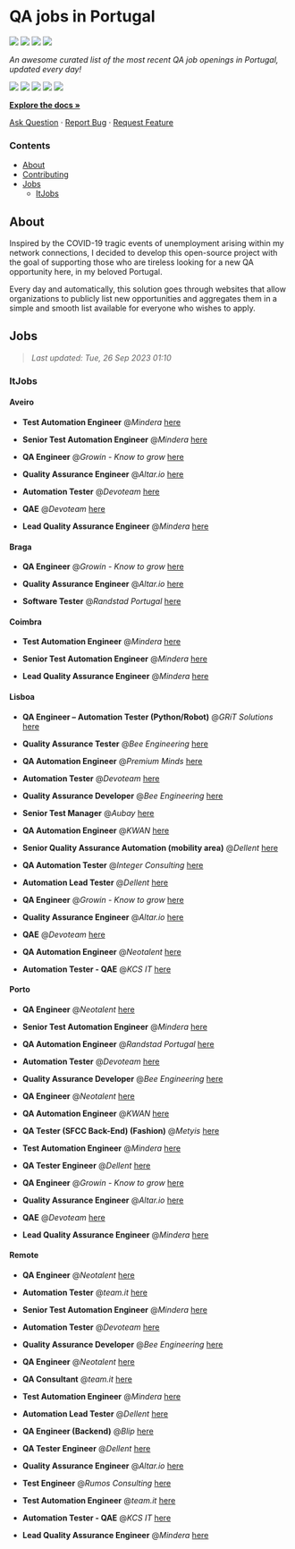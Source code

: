 QA jobs in Portugal
========================

![](https://img.shields.io/static/v1?label=%F0%9F%8C%9F&message=If%20Useful&color=BC4E99)
[![](https://img.shields.io/github/stars/sergiomartins8/qa-jobs-in-portugal)](https://github.com/sergiomartins8/qa-jobs-in-portugal/stargazers)
[![](https://img.shields.io/github/forks/sergiomartins8/qa-jobs-in-portugal)](https://github.com/sergiomartins8/qa-jobs-in-portugal/network/members)
[![](https://img.shields.io/badge/-sergiomartins8-blue?logo=Linkedin&logoColor=white)](https://www.linkedin.com/in/sergiomartins8/)

_An awesome curated list of the most recent QA job openings in Portugal, updated every day!_

[![](https://img.shields.io/github/v/release/sergiomartins8/qa-jobs-in-portugal)](https://github.com/sergiomartins8/qa-jobs-in-portugal/releases)
[![](https://github.com/sergiomartins8/qa-jobs-in-portugal/workflows/release/badge.svg)](https://github.com/sergiomartins8/qa-jobs-in-portugal/actions?query=workflow%3Arelease)
[![](https://img.shields.io/github/issues/sergiomartins8/qa-jobs-in-portugal)](https://github.com/sergiomartins8/qa-jobs-in-portugal/issues)
[![](https://img.shields.io/github/contributors/sergiomartins8/qa-jobs-in-portugal)](https://github.com/sergiomartins8/qa-jobs-in-portugal/graphs/contributors)
[![](https://img.shields.io/github/license/sergiomartins8/qa-jobs-in-portugal)](https://github.com/sergiomartins8/qa-jobs-in-portugal/blob/master/LICENSE)

**[Explore the docs »](https://github.com/sergiomartins8/qa-jobs-in-portugal/blob/master/docs/DOCUMENTATION.md)**

[Ask Question](https://github.com/sergiomartins8/qa-jobs-in-portugal/issues) 
·
[Report Bug](https://github.com/sergiomartins8/qa-jobs-in-portugal/issues)
·
[Request Feature](https://github.com/sergiomartins8/qa-jobs-in-portugal/issues)

### Contents
* [About](#about)
* [Contributing](https://github.com/sergiomartins8/qa-jobs-in-portugal/blob/master/docs/CONTRIBUTING.md)
* [Jobs](#jobs)
  * [ItJobs](#itjobs)

## About
Inspired by the COVID-19 tragic events of unemployment arising within my network connections, I decided to develop this open-source project with the goal of supporting those who are tireless looking for a new QA opportunity here, in my beloved Portugal.

Every day and automatically, this solution goes through websites that allow organizations to publicly list new opportunities and aggregates them in a simple and smooth list available for everyone who wishes to apply.

Jobs
---------

> _Last updated: Tue, 26 Sep 2023 01:10_

### ItJobs

#### Aveiro

- **Test Automation Engineer** @_Mindera_ [here](https://www.itjobs.pt/oferta/469141/test-automation-engineer)


- **Senior Test Automation Engineer** @_Mindera_ [here](https://www.itjobs.pt/oferta/470182/senior-test-automation-engineer)


- **QA Engineer** @_Growin - Know to grow_ [here](https://www.itjobs.pt/oferta/470249/qa-engineer)


- **Quality Assurance Engineer** @_Altar.io_ [here](https://www.itjobs.pt/oferta/469924/quality-assurance-engineer)


- **Automation Tester** @_Devoteam_ [here](https://www.itjobs.pt/oferta/468484/automation-tester)


- **QAE** @_Devoteam_ [here](https://www.itjobs.pt/oferta/469093/qae)


- **Lead Quality Assurance Engineer** @_Mindera_ [here](https://www.itjobs.pt/oferta/470180/lead-quality-assurance-engineer)

#### Braga

- **QA Engineer** @_Growin - Know to grow_ [here](https://www.itjobs.pt/oferta/470249/qa-engineer)


- **Quality Assurance Engineer** @_Altar.io_ [here](https://www.itjobs.pt/oferta/469924/quality-assurance-engineer)


- **Software Tester** @_Randstad Portugal_ [here](https://www.itjobs.pt/oferta/469699/software-tester)

#### Coimbra

- **Test Automation Engineer** @_Mindera_ [here](https://www.itjobs.pt/oferta/469141/test-automation-engineer)


- **Senior Test Automation Engineer** @_Mindera_ [here](https://www.itjobs.pt/oferta/470182/senior-test-automation-engineer)


- **Lead Quality Assurance Engineer** @_Mindera_ [here](https://www.itjobs.pt/oferta/470180/lead-quality-assurance-engineer)

#### Lisboa

- **QA Engineer – Automation Tester (Python/Robot)** @_GRiT Solutions_ [here](https://www.itjobs.pt/oferta/469526/qa-engineer-automation-tester-python-robot)


- **Quality Assurance Tester** @_Bee Engineering_ [here](https://www.itjobs.pt/oferta/468712/quality-assurance-tester)


- **QA Automation Engineer** @_Premium Minds_ [here](https://www.itjobs.pt/oferta/469886/qa-automation-enginee)


- **Automation Tester** @_Devoteam_ [here](https://www.itjobs.pt/oferta/468484/automation-tester)


- **Quality Assurance Developer** @_Bee Engineering_ [here](https://www.itjobs.pt/oferta/467457/quality-assurance-developer)


- **Senior Test Manager** @_Aubay_ [here](https://www.itjobs.pt/oferta/470131/senior-test-manager)


- **QA Automation Engineer** @_KWAN_ [here](https://www.itjobs.pt/oferta/469614/qa-automation-engineer)


- **Senior Quality Assurance Automation (mobility area)** @_Dellent_ [here](https://www.itjobs.pt/oferta/468175/senior-quality-assurance-automation-mobility-area)


- **QA Automation Tester** @_Integer Consulting_ [here](https://www.itjobs.pt/oferta/469232/qa-automation-tester)


- **Automation Lead Tester** @_Dellent_ [here](https://www.itjobs.pt/oferta/469718/automation-lead-tester)


- **QA Engineer** @_Growin - Know to grow_ [here](https://www.itjobs.pt/oferta/470249/qa-engineer)


- **Quality Assurance Engineer** @_Altar.io_ [here](https://www.itjobs.pt/oferta/469924/quality-assurance-engineer)


- **QAE** @_Devoteam_ [here](https://www.itjobs.pt/oferta/469093/qae)


- **QA Automation Engineer** @_Neotalent_ [here](https://www.itjobs.pt/oferta/468797/qa-automation-engineer)


- **Automation Tester - QAE** @_KCS IT_ [here](https://www.itjobs.pt/oferta/469953/automation-tester-qae)

#### Porto

- **QA Engineer** @_Neotalent_ [here](https://www.itjobs.pt/oferta/468193/qa-engineer)


- **Senior Test Automation Engineer** @_Mindera_ [here](https://www.itjobs.pt/oferta/470182/senior-test-automation-engineer)


- **QA Automation Engineer** @_Randstad Portugal_ [here](https://www.itjobs.pt/oferta/469700/qa-automation-engineer)


- **Automation Tester** @_Devoteam_ [here](https://www.itjobs.pt/oferta/468484/automation-tester)


- **Quality Assurance Developer** @_Bee Engineering_ [here](https://www.itjobs.pt/oferta/467457/quality-assurance-developer)


- **QA Engineer** @_Neotalent_ [here](https://www.itjobs.pt/oferta/468196/qa-engineer)


- **QA Automation Engineer** @_KWAN_ [here](https://www.itjobs.pt/oferta/469614/qa-automation-engineer)


- **QA Tester (SFCC Back-End) (Fashion)** @_Metyis_ [here](https://www.itjobs.pt/oferta/470707/qa-tester-sfcc-back-end-fashion)


- **Test Automation Engineer** @_Mindera_ [here](https://www.itjobs.pt/oferta/469141/test-automation-engineer)


- **QA Tester Engineer** @_Dellent_ [here](https://www.itjobs.pt/oferta/468867/qa-tester-engineer)


- **QA Engineer** @_Growin - Know to grow_ [here](https://www.itjobs.pt/oferta/470249/qa-engineer)


- **Quality Assurance Engineer** @_Altar.io_ [here](https://www.itjobs.pt/oferta/469924/quality-assurance-engineer)


- **QAE** @_Devoteam_ [here](https://www.itjobs.pt/oferta/469093/qae)


- **Lead Quality Assurance Engineer** @_Mindera_ [here](https://www.itjobs.pt/oferta/470180/lead-quality-assurance-engineer)

#### Remote

- **QA Engineer** @_Neotalent_ [here](https://www.itjobs.pt/oferta/468193/qa-engineer)


- **Automation Tester** @_team.it_ [here](https://www.itjobs.pt/oferta/469593/automation-tester)


- **Senior Test Automation Engineer** @_Mindera_ [here](https://www.itjobs.pt/oferta/470182/senior-test-automation-engineer)


- **Automation Tester** @_Devoteam_ [here](https://www.itjobs.pt/oferta/468484/automation-tester)


- **Quality Assurance Developer** @_Bee Engineering_ [here](https://www.itjobs.pt/oferta/467457/quality-assurance-developer)


- **QA Engineer** @_Neotalent_ [here](https://www.itjobs.pt/oferta/468196/qa-engineer)


- **QA Consultant** @_team.it_ [here](https://www.itjobs.pt/oferta/470202/qa-consultant)


- **Test Automation Engineer** @_Mindera_ [here](https://www.itjobs.pt/oferta/469141/test-automation-engineer)


- **Automation Lead Tester** @_Dellent_ [here](https://www.itjobs.pt/oferta/469718/automation-lead-tester)


- **QA Engineer (Backend)** @_Blip_ [here](https://www.itjobs.pt/oferta/469537/qa-engineer-backend)


- **QA Tester Engineer** @_Dellent_ [here](https://www.itjobs.pt/oferta/468867/qa-tester-engineer)


- **Quality Assurance Engineer** @_Altar.io_ [here](https://www.itjobs.pt/oferta/469924/quality-assurance-engineer)


- **Test Engineer** @_Rumos Consulting_ [here](https://www.itjobs.pt/oferta/470129/test-engineer)


- **Test Automation Engineer** @_team.it_ [here](https://www.itjobs.pt/oferta/470220/test-automation-engineer)


- **Automation Tester - QAE** @_KCS IT_ [here](https://www.itjobs.pt/oferta/469953/automation-tester-qae)


- **Lead Quality Assurance Engineer** @_Mindera_ [here](https://www.itjobs.pt/oferta/470180/lead-quality-assurance-engineer)

